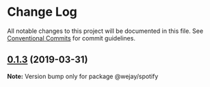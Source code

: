 # Change Log

All notable changes to this project will be documented in this file.
See [Conventional Commits](https://conventionalcommits.org) for commit guidelines.

## [0.1.3](https://github.com/Iteam1337/wejay-utils/compare/@wejay/spotify@0.1.2...@wejay/spotify@0.1.3) (2019-03-31)

**Note:** Version bump only for package @wejay/spotify
